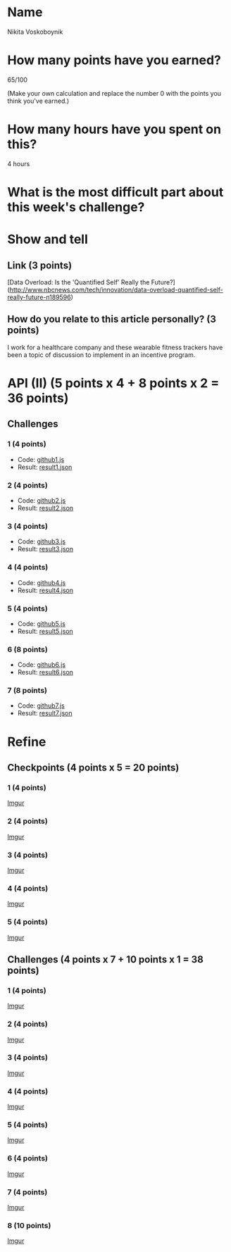 # Name

Nikita Voskoboynik

# How many points have you earned?

65/100

(Make your own calculation and replace the number 0 with the points you think you've earned.)

# How many hours have you spent on this?

4 hours

# What is the most difficult part about this week's challenge?



# Show and tell

## Link (3 points)

[Data Overload: Is the 'Quantified Self' Really the Future?]
(http://www.nbcnews.com/tech/innovation/data-overload-quantified-self-really-future-n189596)

## How do you relate to this article personally? (3 points)

I work for a healthcare company and these wearable fitness trackers have been a topic of discussion to implement in an incentive program.

# API (II) (5 points x 4 + 8 points x 2 = 36 points)

## Challenges

### 1 (4 points)

* Code: [github1.js](github1.js)
* Result: [result1.json](result1.json)

### 2 (4 points)

* Code: [github2.js](github23.js)
* Result: [result2.json](result2.json)

### 3 (4 points)

* Code: [github3.js](github3.js)
* Result: [result3.json](result.json)

### 4 (4 points)

* Code: [github4.js](github4.js)
* Result: [result4.json](result4.json)

### 5 (4 points)

* Code: [github5.js](github5.js)
* Result: [result5.json](result5.json)

### 6 (8 points)

* Code: [github6.js](github6.js)
* Result: [result6.json](result6.json)

### 7 (8 points)

* Code: [github7.js](github7.js)
* Result: [result7.json](result7.json)


# Refine

## Checkpoints (4 points x 5 = 20 points)

### 1 (4 points)

[Imgur](http://i.imgur.com/DoHUKX2.jpg)

### 2 (4 points)

[Imgur](http://i.imgur.com/S2EU7tR.jpg)

### 3 (4 points)

[Imgur](http://i.imgur.com/5TY8iP2.jpg)

### 4 (4 points)

[Imgur](http://i.imgur.com/uarcyUr.jpg)

### 5 (4 points)

[Imgur](http://i.imgur.com/wuyGAPX.jpg)

## Challenges (4 points x 7 + 10 points x 1 = 38 points)

### 1 (4 points)

[Imgur](http://i.imgur.com/82b2k6b.jpg)

### 2 (4 points)

[Imgur](http://i.imgur.com/KR7XRl9.jpg)

### 3 (4 points)

[Imgur](http://i.imgur.com/FEFPanx.jpg)

### 4 (4 points)

[Imgur](http://i.imgur.com/FEFPanx.jpg)

### 5 (4 points)

[Imgur](http://i.imgur.com/EjDjIRj.jpg)

### 6 (4 points)

[Imgur](http://i.imgur.com/ihMkBE8.jpg)

### 7 (4 points)

[Imgur](http://i.imgur.com/2Y7Ilve.jpg)

### 8 (10 points)

[Imgur](http://i.imgur.com/vYHxwxp.jpg)
